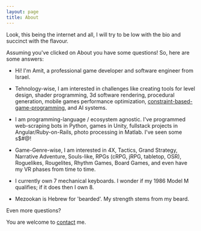 ```yaml
---
layout: page
title: About
---
```


Look, this being the internet and all, I will try to be low with the bio and succinct with the flavour.

Assuming you've clicked on About you have some questions! So, here are some answers:

* Hi! I'm Amit, a professional game developer and software engineer from Israel.

* Tehnology-wise, I am interested in challenges like creating tools for level design, shader programming, 3d software rendering, procedural generation, mobile games performance optimization, [constraint-based-game-programming](https://www.lexaloffle.com/pico-8.php), and AI systems.

* I am programming-language / ecosystem agnostic. I've programmed web-scraping bots in Python, games in Unity, fullstack projects in Angular/Ruby-on-Rails, photo processing in Matlab. I've seen some s$#@!

* Game-Genre-wise, I am interested in 4X, Tactics, Grand Strategy, Narrative Adventure, Souls-like, RPGs (cRPG, jRPG, tabletop, OSR), Roguelikes, Rougelites, Rhythm Games, Board Games, and even have my VR phases from time to time.

* I currently own 7 mechanical keyboards. I wonder if my 1986 Model M qualifies; if it does then I own 8.

* Mezookan is Hebrew for 'bearded'. My strength stems from my beard.

Even more questions?

You are welcome to [contact](../contact) me.
